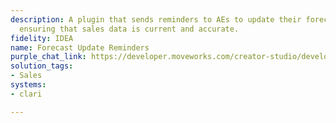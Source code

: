 ```yaml
---
description: A plugin that sends reminders to AEs to update their forecast in Clari,
  ensuring that sales data is current and accurate.
fidelity: IDEA
name: Forecast Update Reminders
purple_chat_link: https://developer.moveworks.com/creator-studio/developer-tools/purple-chat-builder/?workspace=%7B%22title%22%3A%22My+Workspace%22%2C%22botSettings%22%3A%7B%22name%22%3A%22%22%2C%22imageUrl%22%3A%22%22%7D%2C%22mocks%22%3A%5B%7B%22id%22%3A6259%2C%22title%22%3A%22New+Mock%22%2C%22transcript%22%3A%7B%22messages%22%3A%5B%7B%22from%22%3A%22ANNOTATION%22%2C%22text%22%3A%22Trigger%3A+The+system+detects+that+the+AE+has+not+updated+their+forecast+in+Clari+by+Wednesday+of+each+week.%22%7D%2C%7B%22from%22%3A%22BOT%22%2C%22text%22%3A%22%3Cp%3EIt+looks+like+you+haven%27t+updated+your+sales+forecast+in+Clari+for+this+week.%3Cbr%3E%3C%2Fp%3E%22%2C%22cards%22%3A%5B%7B%22title%22%3A%22%3Cp%3EUpdate+Forecast+Reminder%3Cbr%3E%3C%2Fp%3E%22%2C%22text%22%3A%22%3Cp%3EKeeping+your+forecast+up-to-date+helps+with+sales+accuracy+and+planning.%3Cbr%3E%3C%2Fp%3E%22%2C%22buttons%22%3A%5B%7B%22style%22%3A%22PRIMARY%22%2C%22text%22%3A%22Update+in+Clari%22%7D%2C%7B%22text%22%3A%22Remind+Me+Tomorrow%22%7D%2C%7B%22text%22%3A%22Already+Updated%22%7D%5D%7D%5D%7D%2C%7B%22from%22%3A%22ANNOTATION%22%2C%22text%22%3A%22Actions%3A+When+%27Update+in+Clari%27+is+selected%2C+the+plugin+opens+the+Clari+update+interface.+If+%27Remind+Me+Tomorrow%27+is+chosen%2C+the+system+will+send+another+reminder+the+following+day.+Selecting+%27Already+Updated%27+marks+the+task+as+complete.%22%7D%5D%2C%22settings%22%3A%7B%22colorStyle%22%3A%22LIGHT%22%2C%22startTime%22%3A%2211%3A43%2BAM%22%2C%22defaultPerson%22%3A%22GWEN%22%2C%22editable%22%3Atrue%2C%22botName%22%3A%22%22%2C%22botImageUrl%22%3A%22%22%7D%7D%7D%5D%7D
solution_tags:
- Sales
systems:
- clari

---
```

